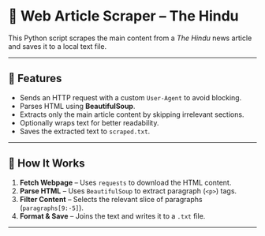# 📰 **Web Article Scraper – The Hindu**

This Python script scrapes the main content from a *The Hindu* news article and saves it to a local text file.

---

## 📌 **Features**
- Sends an HTTP request with a custom `User-Agent` to avoid blocking.
- Parses HTML using **BeautifulSoup**.
- Extracts only the main article content by skipping irrelevant sections.
- Optionally wraps text for better readability.
- Saves the extracted text to `scraped.txt`.

---

## 📂 **How It Works**
1. **Fetch Webpage** – Uses `requests` to download the HTML content.
2. **Parse HTML** – Uses `BeautifulSoup` to extract paragraph (`<p>`) tags.
3. **Filter Content** – Selects the relevant slice of paragraphs (`paragraphs[9:-5]`).
4. **Format & Save** – Joins the text and writes it to a `.txt` file.

---
